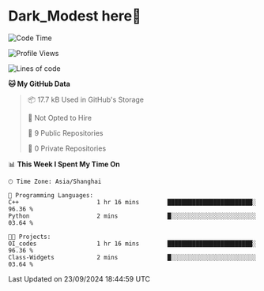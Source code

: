 # Dark_Modest here👋
<!--
<img align="left" src="https://github-readme-stats.vercel.app/api/top-langs/?username=DarkModest" height=255>
<img align="left" src="https://github-readme-stats.vercel.app/api?username=DarkModest&include_all_commits=true&count_private-true&custom_title=Dark_Modest'%20GitHub%20Stats&line_height=30&show_icons=true&hide_border=false&bg_color=ffffff&title_color=000000&icon_color=000000&text_color=463467"><br>
-->
<!--START_SECTION:waka-->
![Code Time](http://img.shields.io/badge/Code%20Time-158%20hrs%205%20mins-blue)

![Profile Views](http://img.shields.io/badge/Profile%20Views-0-blue)

![Lines of code](https://img.shields.io/badge/From%20Hello%20World%20I%27ve%20Written-131.3%20thousand%20lines%20of%20code-blue)

**🐱 My GitHub Data** 

> 📦 17.7 kB Used in GitHub's Storage 
 > 
> 🚫 Not Opted to Hire
 > 
> 📜 9 Public Repositories 
 > 
> 🔑 0 Private Repositories 
 > 
📊 **This Week I Spent My Time On** 

```text
🕑︎ Time Zone: Asia/Shanghai

💬 Programming Languages: 
C++                      1 hr 16 mins        ████████████████████████░   96.36 % 
Python                   2 mins              █░░░░░░░░░░░░░░░░░░░░░░░░   03.64 % 

🐱‍💻 Projects: 
OI_codes                 1 hr 16 mins        ████████████████████████░   96.36 % 
Class-Widgets            2 mins              █░░░░░░░░░░░░░░░░░░░░░░░░   03.64 % 
```


 Last Updated on 23/09/2024 18:44:59 UTC
<!--END_SECTION:waka-->
